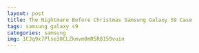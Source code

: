 ```yaml
---
layout: post
title: The Nightmare Before Christmas Samsung Galaxy S9 Case
tags: samsung galaxy s9
categories: samsung
img: 1CJq9x7Plse30CLZkmvm0mR5R8159vuin
---
```

